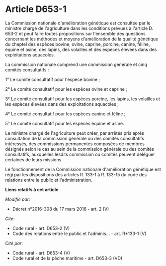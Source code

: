 # Article D653-1

La Commission nationale d'amélioration génétique est consultée par le ministre chargé de l'agriculture dans les conditions
prévues à l'article D. 653-2 et peut faire toutes propositions sur l'ensemble des questions concernant les méthodes et moyens
d'amélioration de la qualité génétique du cheptel des espèces bovine, ovine, caprine, porcine, canine, féline, équine et
asine, des lapins, des volailles et des espèces élevées dans des exploitations aquacoles. 

La commission nationale comprend une commission générale et cinq comités consultatifs : 

1° Le comité consultatif pour l'espèce bovine ; 

2° Le comité consultatif pour les espèces ovine et caprine ; 

3° Le comité consultatif pour les espèces porcine, les lapins, les volailles et les espèces élevées dans des exploitations
aquacoles ; 

4° Le comité consultatif pour les espèces canine et féline ; 

5° Le comité consultatif pour les espèces équine et asine. 

Le ministre chargé de l'agriculture peut créer, par arrêtés pris après consultation de la commission générale ou des comités
consultatifs intéressés, des commissions permanentes composées de membres désignés selon le cas au sein de la commission
générale ou des comités consultatifs, auxquelles lesdits commission ou comités peuvent déléguer certaines de leurs missions. 

Le fonctionnement de la Commission nationale d'amélioration génétique est régi par les dispositions des articles R. 133-1 à
R. 133-15 du code des relations entre le public et l'administration.

**Liens relatifs à cet article**

_Modifié par_:

  - Décret n°2016-308 du 17 mars 2016 - art. 2 (V)

_Cite_:

  - Code rural - art. D653-2 (V)
  - Code des relations entre le public et l'adminis... - art. R*133-1 (V)

_Cité par_:

  - Code rural - art. D653-4 (V)
  - Code rural et de la pêche maritime - art. D653-3 (VD)
